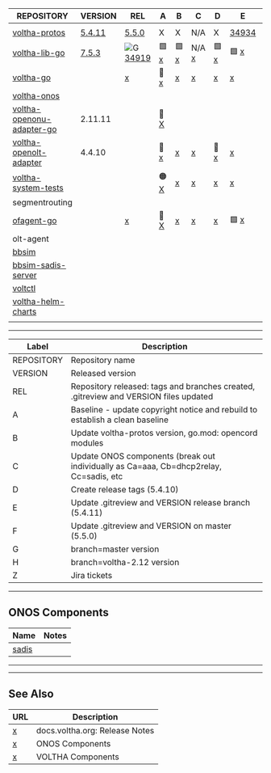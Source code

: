  | REPOSITORY | VERSION | REL | A | B | C | D | E | F | G | H | Z | 
 | ---------- | ------- | --- | - | - | - | - | - | - | - | - | - |
| <img width=800/> | | | | | | | | | | | | |
 |  [voltha-protos](https://gerrit.opencord.org/plugins/gitiles/voltha-protos/+/refs/heads/voltha-2.12) |  [5.4.11](https://gerrit.opencord.org/plugins/gitiles/voltha-protos/+/refs/heads/voltha-2.12/VERSION) |  [5.5.0](https://gerrit.opencord.org/plugins/gitiles/voltha-protos/+/refs/heads/master/VERSION)                  | X                                              | X                                       | N/A                                     | X                                          | [34934](https://gerrit.opencord.org/c/voltha-protos/+/34934) | [34936](https://gerrit.opencord.org/c/voltha-protos/+/34936) | [5.4.11](https://gerrit.opencord.org/plugins/gitiles/voltha-protos/+/refs/heads/voltha-2.12/VERSION) | [34956](https://gerrit.opencord.org/c/voltha-protos/+/34956) |                                                          | 
 |  [voltha-lib-go](https://gerrit.opencord.org/plugins/gitiles/voltha-lib-go)                          |  [7.5.3](https://gerrit.opencord.org/plugins/gitiles/voltha-lib-go/+/refs/tags/v7.5.3)                |  ![G](https://placehold.co/15x15/c5f015/c5f015.png) [34919](https://gerrit.opencord.org/c/voltha-lib-go/+/34919) |  :green_square: [x](voltha-lib-go/A.md)        |  :green_square: [x](voltha-lib-go/B.md) |  N/A            [x](voltha-lib-go/C.md) |  :green_square: [x](voltha-lib-go/D.md)    |  :green_square: [x](voltha-lib-go/E.md)                      |  :green_square: [x](voltha-lib-go/F.md)                      |  :green_square: [x](voltha-lib-go/G.md)                                                              |  :green_square: [x](voltha-lib-go/H.md)                      |                                                          | 
 |  [voltha-go](https://gerrit.opencord.org/plugins/gitiles/voltha-go)                                  |                                                                                                       |  [x](voltha-go/A.md)                                                                                             |  :hammer: [x](voltha-go/A.md)                  |  [x](voltha-go/B.md)                    |  [x](voltha-go/C.md)                    |  [x](voltha-go/D.md)                       |  [x](voltha-go/E.md)                                         |  [x](voltha-go/F.md)                                         |  [x](voltha-go/G.md)                                                                                 |  [x](voltha-go/H.md)                                         |  [x](voltha-go/Z.md)                                     | 
 |  [voltha-onos](https://gerrit.opencord.org/plugins/gitiles/voltha-onos)                              |                                                                                                       |                                                                                                                  |                                                |                                         |                                         |                                            |                                                              |                                                              |                                                                                                      |                                                              |                                                          | 
 |  [voltha-openonu-adapter-go](https://gerrit.opencord.org/plugins/gitiles/voltha-openonu-adapter-go)  |  2.11.11                                                                                              |                                                                                                                  |  :hammer: [X](voltha-openonu-adapter-go/A.md)  |                                         |                                         |                                            |                                                              |                                                              |                                                                                                      |                                                              |                                                          | 
 |  [voltha-openolt-adapter](https://gerrit.opencord.org/plugins/gitiles/voltha-openolt-adapter)        |  4.4.10                                                                                               |                                                                                                                  |  :hammer: [x](voltha-openolt-adapter/A.md)     |  [x](voltha-openolt-adapter/B.md)       |  [x](voltha-openolt-adapter/C.md)       |  :hammer: [x](voltha-openolt-adapter/D.md) |  [x](voltha-openolt-adapter/D.md)                            |  [x](voltha-openolt-adapter/F.md)                            |  [x](voltha-openolt-adapter/G.md)                                                                    |  [x](voltha-openolt-adapter/H.md)                            |  [x](voltha-openolt-adapter/Z.md)                        | 
 |  [voltha-system-tests](https://gerrit.opencord.org/plugins/gitiles/voltha-system-tests)              |                                                                                                       |                                                                                                                  |  :orange_circle: [X](voltha-system-tests/A.md) |  [x](voltha-system-tests/B.md)          |  [x](voltha-system-tests/C.md)          |  [x](voltha-system-tests/D.md)             |  [x](voltha-system-tests/E.md)                               |  [x](voltha-system-tests/F.md)                               |  [x](voltha-system-tests/G.md)                                                                       |  [x](voltha-system-tests/H.md)                               |  [x](voltha-system-tests/Z.md)                           | 
 |  segmentrouting                                                                                      |                                                                                                       |                                                                                                                  |                                                |                                         |                                         |                                            |                                                              |                                                              |                                                                                                      |                                                              |                                                          | 
 |  [ofagent-go](https://gerrit.opencord.org/plugins/gitiles/ofagent-go)                                |                                                                                                       |  [x](ofagent-go/A.md)                                                                                            |  :hammer: [X](ofagent-go/A.md)                 |  [x](ofagent-go/B.md)                   |  [x](ofagent-go/C.md)                   |  [x](ofagent-go/D.md)                      |  :green_square: [x](ofagent-go/E.md)                         |  [x](ofagent-go/F.md)                                        |  [x](ofagent-go/G.md)                                                                                |  [x](ofagent-go/H.md)                                        |  [x](ofagent-go/Z.md)                                    | 
 |  olt-agent                                                                                           |                                                                                                       |                                                                                                                  |                                                |                                         |                                         |                                            |                                                              |                                                              |                                                                                                      |                                                              |                                                          | 
 |  [bbsim](https://gerrit.opencord.org/plugins/gitiles/bbsim)                                          |                                                                                                       |                                                                                                                  |                                                |                                         |                                         |                                            |                                                              |                                                              |                                                                                                      |                                                              |                                                          | 
 |  [bbsim-sadis-server](https://gerrit.opencord.org/plugins/gitiles/bbsim-sadis-server)                |                                                                                                       |                                                                                                                  |                                                |                                         |                                         |                                            |                                                              |                                                              |                                                                                                      |                                                              |                                                          | 
 |  [voltctl](https://gerrit.opencord.org/plugins/gitiles/voltctl)                                      |                                                                                                       |                                                                                                                  |                                                |                                         |                                         |                                            |                                                              |                                                              |                                                                                                      |                                                              |                                                          | 
 |  [voltha-helm-charts](https://gerrit.opencord.org/plugins/gitiles/voltha-helm-charts)                |                                                                                                       |                                                                                                                  |                                                |                                         |                                         |                                            |                                                              |                                                              |                                                                                                      |                                                              |  :new: [5259](https://jira.opencord.org/browse/VOL-5259) | 
 |                                                                                                      |                                                                                                       |                                                                                                                  |                                                |                                         |                                         |                                            |                                                              |                                                              |                                                                                                      |                                                              |                                                          | 




---

| Label | Description |
| ----- | ----------- |
 |  REPOSITORY | Repository name                                                                         | 
 |  VERSION    | Released version                                                                        | 
 |  REL        | Repository released: tags and branches created, .gitreview and VERSION files updated    | 
 |  A          | Baseline - update copyright notice and rebuild to establish a clean baseline            | 
 |  B          | Update voltha-protos version, go.mod: opencord modules                                  | 
 |  C          | Update ONOS components (break out individually as Ca=aaa, Cb=dhcp2relay, Cc=sadis, etc  | 
 |  D          | Create release tags (5.4.10)                                                            | 
 |  E          | Update .gitreview and VERSION release branch (5.4.11)                                   | 
 |  F          | Update .gitreview and VERSION on master (5.5.0)                                         | 
 |  G          | branch=master version                                                                   | 
 |  H          | branch=voltha-2.12 version                                                              | 
 |  Z          | Jira tickets                                                                            | 

---
ONOS Components
---------------

| Name | Notes |
| ---- | ----- |
| [sadis](https://jenkins.opencord.org/job/maven-publish_sadis/107/consoleText) | |6
---
---

## See Also

| URL | Description |
| --- | ----------- |
| [x](https://docs.voltha.org) | docs.voltha.org: Release Notes |
| [x](https://docs.voltha.org/master/release_notes/voltha_2.12.html#onos-components) | ONOS Components |
| [x](https://docs.voltha.org/master/release_notes/voltha_2.12.html#voltha-components) | VOLTHA Components |
